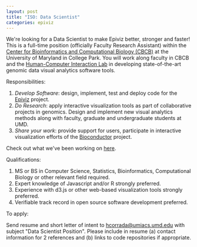 ```yaml
---
layout: post
title: "ISO: Data Scientist"
categories: epiviz
---
```


We're looking for a Data Scientist to make Epiviz better, stronger and faster! This is a full-time
position (officially Faculty Research Assistant) within the [Center for Bioinformatics and Computational Biology (CBCB)](http://cbcb.umd.edu) at the University of Maryland in College Park. You will work along faculty in CBCB and the [Human-Computer Interaction Lab](http://www.cs.umd.edu/hcil/) in developing state-of-the-art genomic data visual analytics software tools.

Responsibilities:

1) *Develop Software*: design, implement, test and deploy code for the [Epiviz](http://epiviz.cbcb.umd.edu/help) project.  
2) *Do Research*: apply interactive visualization tools as part of collaborative projects in genomics. Design and implement new visual analytics methods along with faculty, graduate and undergraduate students at UMD.  
3) *Share your work*: provide support for users, participate in interactive visualization efforts of the [Bioconductor](http://bioconductor.org) project.

Check out what we've been working on [here](http://github.com/epiviz).

Qualifications:

1) MS or BS in Computer Science, Statistics, Bioinformatics, Computational Biology or other relevant field required.  
2) Expert knowledge of Javascript and/or R strongly preferred.  
3) Experience with d3.js or other web-based visualization tools strongly preferred.  
4) Verifiable track record in open source software development preferred.  

To apply:

Send resume and short letter of intent to [hcorrada@umiacs.umd.edu](mailto:hcorrada@umiacs.umd.edu?subject=Data%20Scientist%20Position) with subject "Data Scientist Position". Please include in resume (a) contact information for 2 references and (b) links to code repositories if appropriate.
